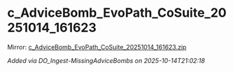 # c_AdviceBomb_EvoPath_CoSuite_20251014_161623

Mirror: [c_AdviceBomb_EvoPath_CoSuite_20251014_161623.zip](./c_AdviceBomb_EvoPath_CoSuite_20251014_161623.zip)

_Added via DO_Ingest-MissingAdviceBombs on 2025-10-14T21:02:18_
